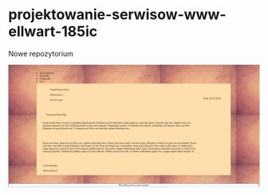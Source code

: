 # projektowanie-serwisow-www-ellwart-185ic
Nowe repozytorium

![Philadelphia's Magic Gardens. This place was so cool!](https://github.com/EllwartDawid/projektowanie-serwisow-www-ellwart-185ic/blob/master/list.PNG "Philadelphia's Magic Gardens")
